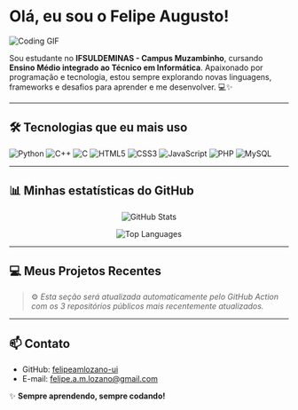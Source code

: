 # Olá, eu sou o Felipe Augusto!


![Coding GIF](https://media.giphy.com/media/26FPJGjhefSJuaRhu/giphy.gif)


Sou estudante no **IFSULDEMINAS - Campus Muzambinho**, cursando **Ensino Médio integrado ao Técnico em Informática**.
Apaixonado por programação e tecnologia, estou sempre explorando novas linguagens, frameworks e desafios para aprender e me desenvolver. 💻✨


---


## 🛠 Tecnologias que eu mais uso


![Python](https://img.shields.io/badge/-Python-3776AB?style=for-the-badge&logo=python&logoColor=white)
![C++](https://img.shields.io/badge/-C++-00599C?style=for-the-badge&logo=c%2B%2B&logoColor=white)
![C](https://img.shields.io/badge/-C-555555?style=for-the-badge&logo=c&logoColor=white)
![HTML5](https://img.shields.io/badge/-HTML5-E34F26?style=for-the-badge&logo=html5&logoColor=white)
![CSS3](https://img.shields.io/badge/-CSS3-1572B6?style=for-the-badge&logo=css3&logoColor=white)
![JavaScript](https://img.shields.io/badge/-JavaScript-F7DF1E?style=for-the-badge&logo=javascript&logoColor=black)
![PHP](https://img.shields.io/badge/-PHP-777BB4?style=for-the-badge&logo=php&logoColor=white)
![MySQL](https://img.shields.io/badge/-MySQL-4479A1?style=for-the-badge&logo=mysql&logoColor=white)


---


## 📊 Minhas estatísticas do GitHub


<p align="center">
<img src="https://github-readme-stats.vercel.app/api?username=felipeamlozano-ui&show_icons=true&theme=tokyonight&count_private=true&hide_border=true" alt="GitHub Stats" />
</p>


<p align="center">
<img src="https://github-readme-stats.vercel.app/api/top-langs/?username=felipeamlozano-ui&layout=compact&theme=tokyonight&hide_border=true" alt="Top Languages" />
</p>


---


## 💻 Meus Projetos Recentes


<!-- start-projects -->
> ⚙️ *Esta seção será atualizada automaticamente pelo GitHub Action com os 3 repositórios públicos mais recentemente atualizados.*


<!-- end-projects -->


---


## 📫 Contato


- GitHub: [felipeamlozano-ui](https://github.com/felipeamlozano-ui)
- E-mail: [felipe.a.m.lozano@gmail.com](mailto:felipe.a.m.lozano@gmail.com)


✨ **Sempre aprendendo, sempre codando!**
